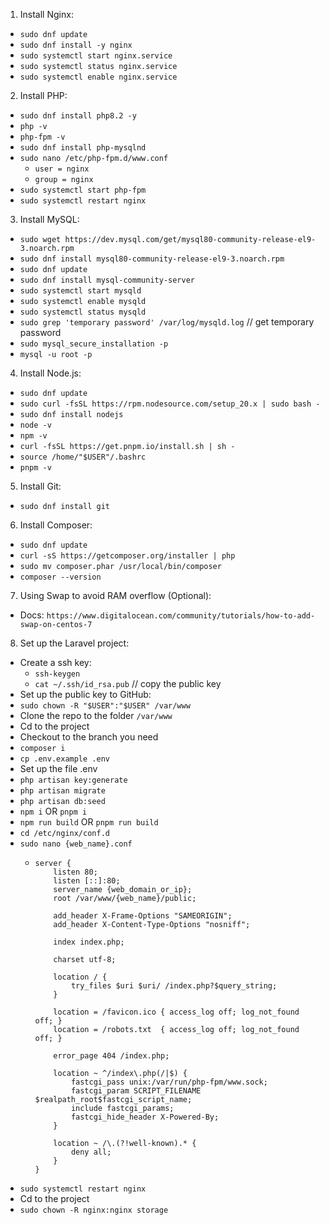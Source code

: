 1. Install Nginx:
- `sudo dnf update`
- `sudo dnf install -y nginx`
- `sudo systemctl start nginx.service`
- `sudo systemctl status nginx.service`
- `sudo systemctl enable nginx.service`
2. Install PHP:
- `sudo dnf install php8.2 -y`
- `php -v`
- `php-fpm -v`
- `sudo dnf install php-mysqlnd`
- `sudo nano /etc/php-fpm.d/www.conf`
  - `user = nginx`
  - `group = nginx`
- `sudo systemctl start php-fpm`
- `sudo systemctl restart nginx`
3. Install MySQL:
- `sudo wget https://dev.mysql.com/get/mysql80-community-release-el9-3.noarch.rpm`
- `sudo dnf install mysql80-community-release-el9-3.noarch.rpm`
- `sudo dnf update`
- `sudo dnf install mysql-community-server`
- `sudo systemctl start mysqld`
- `sudo systemctl enable mysqld`
- `sudo systemctl status mysqld`
- `sudo grep 'temporary password' /var/log/mysqld.log` // get temporary password
- `sudo mysql_secure_installation -p`
- `mysql -u root -p`
4. Install Node.js:
- `sudo dnf update`
- `sudo curl -fsSL https://rpm.nodesource.com/setup_20.x | sudo bash -`
- `sudo dnf install nodejs`
- `node -v`
- `npm -v`
- `curl -fsSL https://get.pnpm.io/install.sh | sh -`
- `source /home/"$USER"/.bashrc`
- `pnpm -v`
5. Install Git:
- `sudo dnf install git`
6. Install Composer:
- `sudo dnf update`
- `curl -sS https://getcomposer.org/installer | php`
- `sudo mv composer.phar /usr/local/bin/composer`
- `composer --version`
7. Using Swap to avoid RAM overflow (Optional):
- Docs: `https://www.digitalocean.com/community/tutorials/how-to-add-swap-on-centos-7`
8. Set up the Laravel project:
- Create a ssh key:
  - `ssh-keygen`
  - `cat ~/.ssh/id_rsa.pub` // copy the public key
- Set up the public key to GitHub:
- `sudo chown -R "$USER":"$USER" /var/www`
- Clone the repo to the folder `/var/www`
- Cd to the project
- Checkout to the branch you need
- `composer i`
- `cp .env.example .env`
- Set up the file .env
- `php artisan key:generate`
- `php artisan migrate`
- `php artisan db:seed`
- `npm i` OR `pnpm i`
- `npm run build` OR `pnpm run build`
- `cd /etc/nginx/conf.d`
- `sudo nano {web_name}.conf`
  - ```
    server {
        listen 80;
        listen [::]:80;
        server_name {web_domain_or_ip};
        root /var/www/{web_name}/public;
    
        add_header X-Frame-Options "SAMEORIGIN";
        add_header X-Content-Type-Options "nosniff";
    
        index index.php;
    
        charset utf-8;
    
        location / {
            try_files $uri $uri/ /index.php?$query_string;
        }
    
        location = /favicon.ico { access_log off; log_not_found off; }
        location = /robots.txt  { access_log off; log_not_found off; }
    
        error_page 404 /index.php;
    
        location ~ ^/index\.php(/|$) {
            fastcgi_pass unix:/var/run/php-fpm/www.sock;
            fastcgi_param SCRIPT_FILENAME $realpath_root$fastcgi_script_name;
            include fastcgi_params;
            fastcgi_hide_header X-Powered-By;
        }
    
        location ~ /\.(?!well-known).* {
            deny all;
        }
    }
    ```
- `sudo systemctl restart nginx`
- Cd to the project
- `sudo chown -R nginx:nginx storage`
